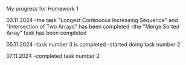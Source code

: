 My progress for Homework 1

03.11.2024
-the task "Longest Continuous Increasing Sequence" and "Intersection of Two Arrays" has been completed
-the "Merge Sorted Array" task has been completed

05.11.2024
-task number 3 is completed
-started doing task number 2

07.11.2024
-completed task number 2
